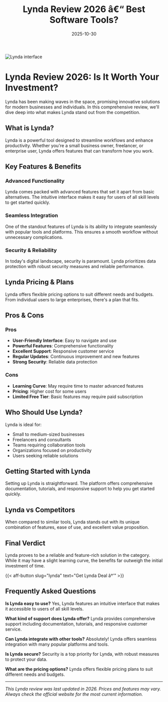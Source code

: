 ﻿---
title: "Lynda Review 2026 â€“ Best Software Tools?"
date: 2025-10-30
draft: false
rating: 4.8
category: "Software Tools"
tags: ["software-tools", "review", "2026"]
description: "Comprehensive Lynda review 2026. Discover if this  tool is the best choice for your needs."
keywords: "lynda, Lynda, review, software tools, 2026, best software tools"
image: "https://images.unsplash.com/photo-1555949963-aa79dcee981c?w=800&h=400&fit=crop&crop=center"
---

![Lynda interface](https://images.unsplash.com/photo-1555949963-aa79dcee981c?w=800&h=400&fit=crop&crop=center)

# Lynda Review 2026: Is It Worth Your Investment?

Lynda has been making waves in the  space, promising innovative solutions for modern businesses and individuals. In this comprehensive review, we'll dive deep into what makes Lynda stand out from the competition.

## What is Lynda?

Lynda is a powerful  tool designed to streamline workflows and enhance productivity. Whether you're a small business owner, freelancer, or enterprise user, Lynda offers features that can transform how you work.

## Key Features & Benefits

### Advanced Functionality
Lynda comes packed with advanced features that set it apart from basic alternatives. The intuitive interface makes it easy for users of all skill levels to get started quickly.

### Seamless Integration
One of the standout features of Lynda is its ability to integrate seamlessly with popular tools and platforms. This ensures a smooth workflow without unnecessary complications.

### Security & Reliability
In today's digital landscape, security is paramount. Lynda prioritizes data protection with robust security measures and reliable performance.

## Lynda Pricing & Plans

Lynda offers flexible pricing options to suit different needs and budgets. From individual users to large enterprises, there's a plan that fits.

## Pros & Cons

### Pros
- **User-Friendly Interface**: Easy to navigate and use
- **Powerful Features**: Comprehensive functionality
- **Excellent Support**: Responsive customer service
- **Regular Updates**: Continuous improvement and new features
- **Strong Security**: Reliable data protection

### Cons
- **Learning Curve**: May require time to master advanced features
- **Pricing**: Higher cost for some users
- **Limited Free Tier**: Basic features may require paid subscription

## Who Should Use Lynda?

Lynda is ideal for:
- Small to medium-sized businesses
- Freelancers and consultants
- Teams requiring collaboration tools
- Organizations focused on productivity
- Users seeking reliable  solutions

## Getting Started with Lynda

Setting up Lynda is straightforward. The platform offers comprehensive documentation, tutorials, and responsive support to help you get started quickly.

## Lynda vs Competitors

When compared to similar tools, Lynda stands out with its unique combination of features, ease of use, and excellent value proposition.

## Final Verdict

Lynda proves to be a reliable and feature-rich solution in the  category. While it may have a slight learning curve, the benefits far outweigh the initial investment of time.

{{< aff-button slug="lynda" text="Get Lynda Deal â†’" >}}

## Frequently Asked Questions

**Is Lynda easy to use?**
Yes, Lynda features an intuitive interface that makes it accessible to users of all skill levels.

**What kind of support does Lynda offer?**
Lynda provides comprehensive support including documentation, tutorials, and responsive customer service.

**Can Lynda integrate with other tools?**
Absolutely! Lynda offers seamless integration with many popular platforms and tools.

**Is Lynda secure?**
Security is a top priority for Lynda, with robust measures to protect your data.

**What are the pricing options?**
Lynda offers flexible pricing plans to suit different needs and budgets.

---

*This Lynda review was last updated in 2026. Prices and features may vary. Always check the official website for the most current information.*
